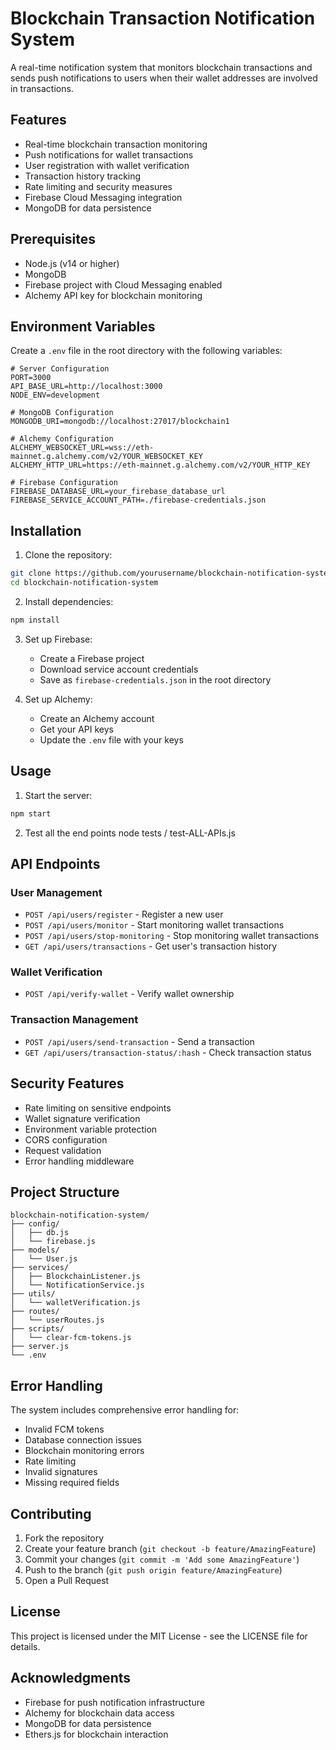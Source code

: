 # Blockchain Transaction Notification System

A real-time notification system that monitors blockchain transactions and sends push notifications to users when their wallet addresses are involved in transactions.

## Features

- Real-time blockchain transaction monitoring
- Push notifications for wallet transactions
- User registration with wallet verification
- Transaction history tracking
- Rate limiting and security measures
- Firebase Cloud Messaging integration
- MongoDB for data persistence

## Prerequisites

- Node.js (v14 or higher)
- MongoDB
- Firebase project with Cloud Messaging enabled
- Alchemy API key for blockchain monitoring

## Environment Variables

Create a `.env` file in the root directory with the following variables:

```env
# Server Configuration
PORT=3000
API_BASE_URL=http://localhost:3000
NODE_ENV=development

# MongoDB Configuration
MONGODB_URI=mongodb://localhost:27017/blockchain1

# Alchemy Configuration
ALCHEMY_WEBSOCKET_URL=wss://eth-mainnet.g.alchemy.com/v2/YOUR_WEBSOCKET_KEY
ALCHEMY_HTTP_URL=https://eth-mainnet.g.alchemy.com/v2/YOUR_HTTP_KEY

# Firebase Configuration
FIREBASE_DATABASE_URL=your_firebase_database_url
FIREBASE_SERVICE_ACCOUNT_PATH=./firebase-credentials.json
```

## Installation

1. Clone the repository:
```bash
git clone https://github.com/yourusername/blockchain-notification-system.git
cd blockchain-notification-system
```

2. Install dependencies:
```bash
npm install
```

3. Set up Firebase:
   - Create a Firebase project
   - Download service account credentials
   - Save as `firebase-credentials.json` in the root directory

4. Set up Alchemy:
   - Create an Alchemy account
   - Get your API keys
   - Update the `.env` file with your keys

## Usage

1. Start the server:
```bash
npm start
```

2. Test all the end points
   node tests / test-ALL-APIs.js


## API Endpoints

### User Management
- `POST /api/users/register` - Register a new user
- `POST /api/users/monitor` - Start monitoring wallet transactions
- `POST /api/users/stop-monitoring` - Stop monitoring wallet transactions
- `GET /api/users/transactions` - Get user's transaction history

### Wallet Verification
- `POST /api/verify-wallet` - Verify wallet ownership

### Transaction Management
- `POST /api/users/send-transaction` - Send a transaction
- `GET /api/users/transaction-status/:hash` - Check transaction status

## Security Features

- Rate limiting on sensitive endpoints
- Wallet signature verification
- Environment variable protection
- CORS configuration
- Request validation
- Error handling middleware

## Project Structure

```
blockchain-notification-system/
├── config/
│   ├── db.js
│   └── firebase.js
├── models/
│   └── User.js
├── services/
│   ├── BlockchainListener.js
│   └── NotificationService.js
├── utils/
│   └── walletVerification.js
├── routes/
│   └── userRoutes.js
├── scripts/
│   └── clear-fcm-tokens.js
├── server.js
└── .env
```

## Error Handling

The system includes comprehensive error handling for:
- Invalid FCM tokens
- Database connection issues
- Blockchain monitoring errors
- Rate limiting
- Invalid signatures
- Missing required fields

## Contributing

1. Fork the repository
2. Create your feature branch (`git checkout -b feature/AmazingFeature`)
3. Commit your changes (`git commit -m 'Add some AmazingFeature'`)
4. Push to the branch (`git push origin feature/AmazingFeature`)
5. Open a Pull Request

## License

This project is licensed under the MIT License - see the LICENSE file for details.

## Acknowledgments

- Firebase for push notification infrastructure
- Alchemy for blockchain data access
- MongoDB for data persistence
- Ethers.js for blockchain interaction
